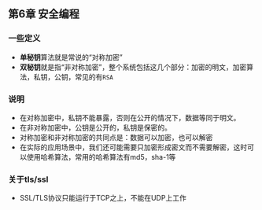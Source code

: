## 第6章 安全编程
### 一些定义
* **单秘钥**算法就是常说的“对称加密”
* **双秘钥**就是指“非对称加密”，整个系统包括这几个部分：加密的明文，加密算法，私钥，公钥，常见的有`RSA`

### 说明
* 在对称加密中，私钥不能暴露，否则在公开的情况下，数据等同于明文。
* 在非对称加密中，公钥是公开的，私钥是保密的。
* 对称加密和非对称加密的共同点是：数据可以加密，也可以解密
* 在实际的应用场景中，我们还可能需要只加密形成密文而不需要解密，这时可以使用哈希算法，常用的哈希算法有md5，sha-1等

### 关于tls/ssl
* SSL/TLS协议只能运行于TCP之上，不能在UDP上工作





